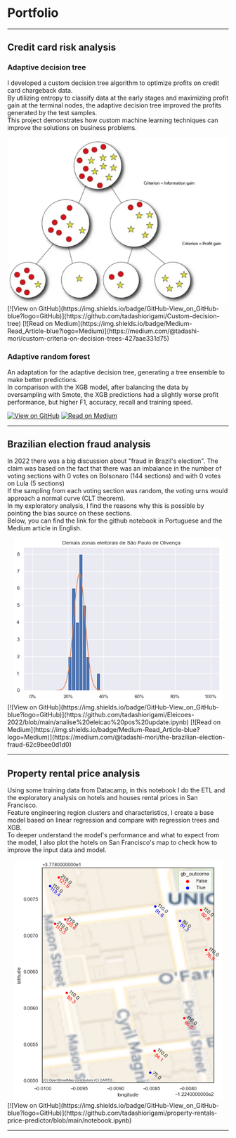 # Portfolio
---
## Credit card risk analysis

### Adaptive decision tree

I developed a custom decision tree algorithm to optimize profits on credit card chargeback data. <br>
By utilizing entropy to classify data at the early stages and maximizing profit gain at the terminal nodes, the adaptive decision tree improved the profits generated by the test samples.<br>
This project demonstrates how custom machine learning techniques can improve the solutions on business problems.<br>

<center><img src="images/adatree.webp"/></center>
[![View on GitHub](https://img.shields.io/badge/GitHub-View_on_GitHub-blue?logo=GitHub)](https://github.com/tadashiorigami/Custom-decision-tree)
[![Read on Medium](https://img.shields.io/badge/Medium-Read_Article-blue?logo=Medium)](https://medium.com/@tadashi-mori/custom-criteria-on-decision-trees-427aae331d75)

### Adaptive random forest 

An adaptation for the adaptive decision tree, generating a tree ensemble to make better predictions. <br>
In comparison with the XGB model, after balancing the data by oversampling with Smote, the XGB predictions had a slightly worse profit performance, but higher F1, accuracy, recall and training speed.

[![View on GitHub](https://img.shields.io/badge/GitHub-View_on_GitHub-blue?logo=GitHub)](https://github.com/tadashiorigami/custom-random-forest-application)
[![Read on Medium](https://img.shields.io/badge/Medium-Read_Article-blue?logo=Medium)](https://medium.com/@tadashi-mori/custom-criteria-on-random-forest-9498b57e9cd1)

---
## Brazilian election fraud analysis

In 2022 there was a big discussion about "fraud in Brazil's election". The claim was based on the fact that there was an imbalance in the number of voting sections with 0 votes on Bolsonaro (144 sections) and with 0 votes on Lula (5 sections)<br>
If the sampling from each voting section was random, the voting urns would approach a normal curve (CLT theorem).<br>
In my exploratory analysis, I find the reasons why this is possible by pointing the bias source on these sections.<br> 
Below, you can find the link for the github notebook in Portuguese and the Medium article in English.

<center><img src="images/normal.png"/></center>
[![View on GitHub](https://img.shields.io/badge/GitHub-View_on_GitHub-blue?logo=GitHub)](https://github.com/tadashiorigami/Eleicoes-2022/blob/main/analise%20eleicao%20pos%20update.ipynb)
[![Read on Medium](https://img.shields.io/badge/Medium-Read_Article-blue?logo=Medium)](https://medium.com/@tadashi-mori/the-brazilian-election-fraud-62c9bee0d1d0)

---
## Property rental price analysis

Using some training data from Datacamp, in this notebook I do the ETL and the exploratory analysis on hotels and houses rental prices in San Francisco.<br>
Feature engineering region clusters and characteristics, I create a base model based on linear regression and compare with regression trees and XGB.<br>
To deeper understand the model's performance and what to expect from the model, I also plot the hotels on San Francisco's map to check how to improve the input data and model.<br>
<center><img src="images/rentalprices.png"></center>
[![View on GitHub](https://img.shields.io/badge/GitHub-View_on_GitHub-blue?logo=GitHub)](https://github.com/tadashiorigami/property-rentals-price-predictor/blob/main/notebook.ipynb)

---

<!-- 
---
## Data Science

### Credit Risk Prediction Web App

[![Open Web App](https://img.shields.io/badge/Heroku-Open_Web_App-blue?logo=Heroku)](http://credit-risk.herokuapp.com/)
[![Open Notebook](https://img.shields.io/badge/Jupyter-Open_Notebook-blue?logo=Jupyter)](https://github.com/chriskhanhtran/credit-risk-prediction/blob/master/documents/Notebook.ipynb)
[![View on GitHub](https://img.shields.io/badge/GitHub-View_on_GitHub-blue?logo=GitHub)](https://github.com/chriskhanhtran/credit-risk-prediction)

<div style="text-align: justify">After my team preprocessed a dataset of 10K credit applications and built machine learning models to predict credit default risk, I built an interactive user interface with Streamlit and hosted the web app on Heroku server.</div>
<br>
<center><img src="images/credit-risk-webapp.png"/></center>
<br>

---
### Kaggle Competition: Predict Ames House Price using Lasso, Ridge, XGBoost and LightGBM

[![Open Notebook](https://img.shields.io/badge/Jupyter-Open_Notebook-blue?logo=Jupyter)](projects/ames-house-price.html)
[![View on GitHub](https://img.shields.io/badge/GitHub-View_on_GitHub-blue?logo=GitHub)](https://github.com/chriskhanhtran/kaggle-house-price/blob/master/ames-house-price.ipynb)

<div style="text-align: justify">I performed comprehensive EDA to understand important variables, handled missing values, outliers, performed feature engineering, and ensembled machine learning models to predict house prices. My best model had Mean Absolute Error (MAE) of 12293.919, ranking <b>95/15502</b>, approximately <b>top 0.6%</b> in the Kaggle leaderboard.</div>
<br>
<center><img src="images/ames-house-price.jpg"/></center>
<br>

---
### Predict Breast Cancer with RF, PCA and SVM using Python

[![Open Notebook](https://img.shields.io/badge/Jupyter-Open_Notebook-blue?logo=Jupyter)](projects/breast-cancer.html)
[![View on GitHub](https://img.shields.io/badge/GitHub-View_on_GitHub-blue?logo=GitHub)](https://github.com/chriskhanhtran/predict-breast-cancer-with-rf-pca-svm/blob/master/breast-cancer.ipynb)

<div style="text-align: justify">In this project I am going to perform comprehensive EDA on the breast cancer dataset, then transform the data using Principal Components Analysis (PCA) and use Support Vector Machine (SVM) model to predict whether a patient has breast cancer.</div>
<br>
<center><img src="images/breast-cancer.png"/></center>
<br>

---
### Business Analytics Conference 2018: How is NYC's Government Using Money?

[![Open Research Poster](https://img.shields.io/badge/PDF-Open_Research_Poster-blue?logo=adobe-acrobat-reader&logoColor=white)](pdf/bac2018.pdf)

<div style="text-align: justify">In three-month research and a two-day hackathon, I led a team of four students to discover insights from 6 million records of NYC and Boston government spending data sets and won runner-up prize for the best research poster out of 18 participating colleges.</div>
<br>
<center><img src="images/bac2018.JPG"/></center>
<br>

---
## Filmed by me

[![View My Films](https://img.shields.io/badge/YouTube-View_My_Films-grey?logo=youtube&labelColor=FF0000)](https://www.youtube.com/watch?v=vfZwdEWgUPE)

<div style="text-align: justify">Besides Data Science, I also have a great passion for photography and videography. Below is a list of films I documented to retain beautiful memories of places I traveled to and amazing people I met on the way.</div>
<br>

- [Ada Von Weiss - You Regret (Winter at Niagara)](https://www.youtube.com/watch?v=-5esqvmPnHI)
- [The Weight We Carry is Love - TORONTO](https://www.youtube.com/watch?v=vfZwdEWgUPE)
- [In America - Boston 2017](https://www.youtube.com/watch?v=YdXufiebgyc)
- [In America - We Call This Place Our Home (Massachusetts)](https://www.youtube.com/watch?v=jzfcM_iO0FU)

---
<center>© 2020 Khanh Tran. Powered by Jekyll and the Minimal Theme.</center> -->
